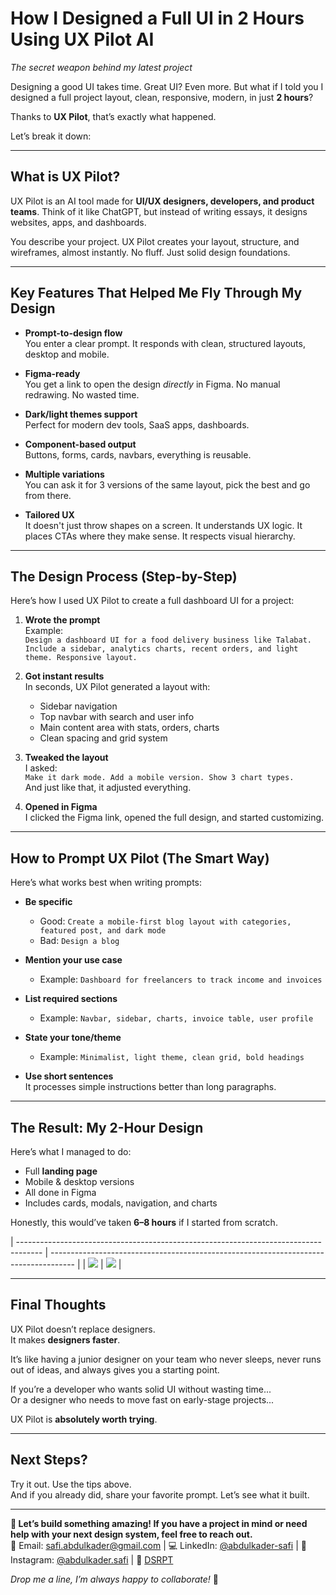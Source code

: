 # How I Designed a Full UI in 2 Hours Using UX Pilot AI

_The secret weapon behind my latest project_

Designing a good UI takes time. Great UI? Even more. But what if I told you I designed a full project layout, clean, responsive, modern, in just **2 hours**?

Thanks to **UX Pilot**, that’s exactly what happened.

Let’s break it down:

---

## What is UX Pilot?

UX Pilot is an AI tool made for **UI/UX designers, developers, and product teams**. Think of it like ChatGPT, but instead of writing essays, it designs websites, apps, and dashboards.

You describe your project. UX Pilot creates your layout, structure, and wireframes, almost instantly. No fluff. Just solid design foundations.

---

## Key Features That Helped Me Fly Through My Design

- **Prompt-to-design flow**  
  You enter a clear prompt. It responds with clean, structured layouts, desktop and mobile.

- **Figma-ready**  
  You get a link to open the design _directly_ in Figma. No manual redrawing. No wasted time.

- **Dark/light themes support**  
  Perfect for modern dev tools, SaaS apps, dashboards.

- **Component-based output**  
  Buttons, forms, cards, navbars, everything is reusable.

- **Multiple variations**  
  You can ask it for 3 versions of the same layout, pick the best and go from there.

- **Tailored UX**  
  It doesn't just throw shapes on a screen. It understands UX logic. It places CTAs where they make sense. It respects visual hierarchy.

---

## The Design Process (Step-by-Step)

Here’s how I used UX Pilot to create a full dashboard UI for a project:

1. **Wrote the prompt**  
   Example:  
   `Design a dashboard UI for a food delivery business like Talabat. Include a sidebar, analytics charts, recent orders, and light theme. Responsive layout.`

2. **Got instant results**  
   In seconds, UX Pilot generated a layout with:

   - Sidebar navigation
   - Top navbar with search and user info
   - Main content area with stats, orders, charts
   - Clean spacing and grid system

3. **Tweaked the layout**  
   I asked:  
   `Make it dark mode. Add a mobile version. Show 3 chart types.`  
   And just like that, it adjusted everything.

4. **Opened in Figma**  
   I clicked the Figma link, opened the full design, and started customizing.

---

## How to Prompt UX Pilot (The Smart Way)

Here’s what works best when writing prompts:

- **Be specific**

  - Good: `Create a mobile-first blog layout with categories, featured post, and dark mode`
  - Bad: `Design a blog`

- **Mention your use case**

  - Example: `Dashboard for freelancers to track income and invoices`

- **List required sections**

  - Example: `Navbar, sidebar, charts, invoice table, user profile`

- **State your tone/theme**

  - Example: `Minimalist, light theme, clean grid, bold headings`

- **Use short sentences**  
  It processes simple instructions better than long paragraphs.

---

## The Result: My 2-Hour Design

Here’s what I managed to do:

- Full **landing page**
- Mobile & desktop versions
- All done in Figma
- Includes cards, modals, navigation, and charts

Honestly, this would’ve taken **6–8 hours** if I started from scratch.

| ------------------------------------------------------------------------------------ | ------------------------------------------------------------------------------------ |
| ![](https://abdulkadersafi.com/storage/jXQ5jKkWtFOdvsIoeHXtcuCGSaegxPeYtBkjEIFO.png) | ![](https://abdulkadersafi.com/storage/vX2DsWQCv9JuOpVnC9P9hP2P4LfFWYwP04OCAbME.png) |

---

## Final Thoughts

UX Pilot doesn’t replace designers.  
It makes **designers faster**.

It’s like having a junior designer on your team who never sleeps, never runs out of ideas, and always gives you a starting point.

If you’re a developer who wants solid UI without wasting time...  
Or a designer who needs to move fast on early-stage projects...

UX Pilot is **absolutely worth trying**.

---

## Next Steps?

Try it out. Use the tips above.  
And if you already did, share your favorite prompt. Let’s see what it built.

---

**🚀 Let’s build something amazing! If you have a project in mind or need help with your next design system, feel free to reach out.**  
📧 Email: [safi.abdulkader@gmail.com](mailto:safi.abdulkader@gmail.com) | 💻 LinkedIn: [@abdulkader-safi](https://www.linkedin.com/in/abdulkader-safi/) | 📱 Instagram: [@abdulkader.safi](https://www.instagram.com/abdulkader.safi/) | 🏢 [DSRPT](https://www.dsrpt.com.au/kw/contact)

_Drop me a line, I’m always happy to collaborate!_ 🚀
